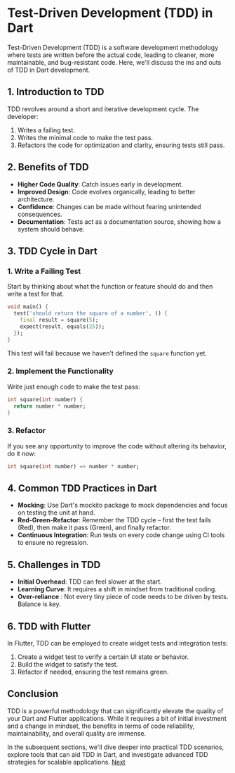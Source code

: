 # Test-Driven Development (TDD) in Dart
Test-Driven Development (TDD) is a software development methodology where tests are written before the actual code, leading to cleaner, more maintainable, and bug-resistant code. Here, we'll discuss the ins and outs of TDD in Dart development.

## 1. Introduction to TDD
TDD revolves around a short and iterative development cycle. The developer:

1. Writes a failing test.
2. Writes the minimal code to make the test pass.
3. Refactors the code for optimization and clarity, ensuring tests still pass.
   
## 2. Benefits of TDD
* **Higher Code Quality**: Catch issues early in development.
* **Improved Design**: Code evolves organically, leading to better architecture.
* **Confidence**: Changes can be made without fearing unintended consequences.
* **Documentation**: Tests act as a documentation source, showing how a system should behave.
  
## 3. TDD Cycle in Dart
### 1. Write a Failing Test
Start by thinking about what the function or feature should do and then write a test for that.
```dart
void main() {
  test('should return the square of a number', () {
    final result = square(5);
    expect(result, equals(25));
  });
}
```
This test will fail because we haven't defined the `square` function yet.

### 2. Implement the Functionality
Write just enough code to make the test pass:
```dart
int square(int number) {
  return number * number;
}
```

### 3. Refactor
If you see any opportunity to improve the code without altering its behavior, do it now:
```dart
int square(int number) => number * number;
```
## 4. Common TDD Practices in Dart
* **Mocking**: Use Dart's mockito package to mock dependencies and focus on testing the unit at hand.
* **Red-Green-Refactor**: Remember the TDD cycle – first the test fails (Red), then make it pass (Green), and finally refactor.
* **Continuous Integration**: Run tests on every code change using CI tools to ensure no regression.

## 5. Challenges in TDD
* **Initial Overhead**: TDD can feel slower at the start.
* **Learning Curve**: It requires a shift in mindset from traditional coding.
* **Over-reliance** : Not every tiny piece of code needs to be driven by tests. Balance is key.

## 6. TDD with Flutter
In Flutter, TDD can be employed to create widget tests and integration tests:

1. Create a widget test to verify a certain UI state or behavior.
2. Build the widget to satisfy the test.
3. Refactor if needed, ensuring the test remains green.

## Conclusion
TDD is a powerful methodology that can significantly elevate the quality of your Dart and Flutter applications. While it requires a bit of initial investment and a change in mindset, the benefits in terms of code reliability, maintainability, and overall quality are immense.

In the subsequent sections, we'll dive deeper into practical TDD scenarios, explore tools that can aid TDD in Dart, and investigate advanced TDD strategies for scalable applications. [Next](/6_Special_Topics/6.2_BDD_with_Dart.md)
